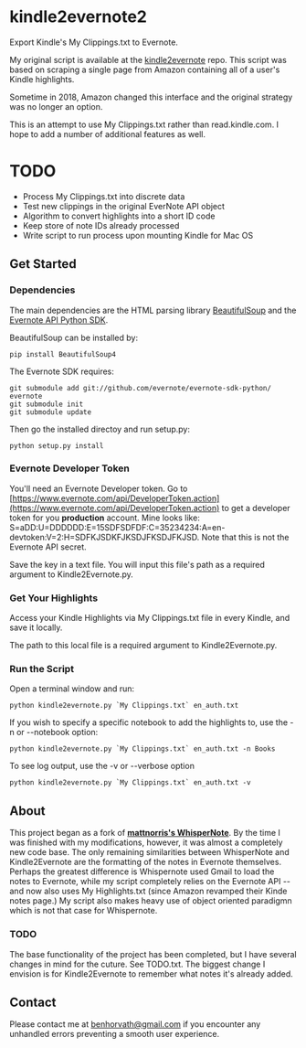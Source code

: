 # kindle2evernote2

Export Kindle's My Clippings.txt to Evernote.

My original script is available at the [kindle2evernote](https://github.com/benhorvath/kindle2evernote) repo. This script was based on scraping a single page from Amazon containing all of a user's Kindle highlights.

Sometime in 2018, Amazon changed this interface and the original strategy was
no longer an option.

This is an attempt to use My Clippings.txt rather than read.kindle.com. I hope
to add a number of additional features as well.

TODO
====
- Process My Clippings.txt into discrete data
- Test new clippings in the original EverNote API object
- Algorithm to convert highlights into a short ID code
- Keep store of note IDs already processed
- Write script to run process upon mounting Kindle for Mac OS


## Get Started

### Dependencies

The main dependencies are the HTML parsing library [BeautifulSoup](http://www.crummy.com/software/BeautifulSoup/) and the [Evernote API Python SDK](https://github.com/evernote/evernote-sdk-python).

BeautifulSoup can be installed by:

    pip install BeautifulSoup4

The Evernote SDK requires:

    git submodule add git://github.com/evernote/evernote-sdk-python/ evernote
    git submodule init
    git submodule update

Then go the installed directoy and run setup.py:

    python setup.py install

### Evernote Developer Token

You'll need an Evernote Developer token. Go to [https://www.evernote.com/api/DeveloperToken.action](https://www.evernote.com/api/DeveloperToken.action) to get a developer token for you **production** account. Mine looks like: S=aDD:U=DDDDDD:E=15SDFSDFDF:C=35234234:A=en-devtoken:V=2:H=SDFKJSDKFJKSDJFKSDJFKJSD. Note that this is not the Evernote API secret.

Save the key in a text file. You will input this file's path as a required argument to Kindle2Evernote.py.

### Get Your Highlights

Access your Kindle Highlights via My Clippings.txt file in every Kindle, and save it locally.

The path to this local file is a required argument to Kindle2Evernote.py.

### Run the Script

Open a terminal window and run:

    python kindle2evernote.py `My Clippings.txt` en_auth.txt

If you wish to specify a specific notebook to add the highlights to, use the -n or --notebook option:

    python kindle2evernote.py `My Clippings.txt` en_auth.txt -n Books

To see log output, use the -v or --verbose option

    python kindle2evernote.py `My Clippings.txt` en_auth.txt -v

## About

This project began as a fork of [**mattnorris's WhisperNote**](https://github.com/mattnorris/whispernote). By the time I was finished with my modifications, however, it was almost a completely new code base. The only remaining similarities between WhisperNote and Kindle2Evernote are the formatting of the notes in Evernote themselves. Perhaps the greatest difference is Whispernote used Gmail to load the notes to Evernote, while my script completely relies on the Evernote API -- and now also uses My Highlights.txt (since Amazon revamped their Kinde notes page.) My script also makes heavy use of object oriented paradigmn which is not that case for Whispernote.

### TODO
The base functionality of the project has been completed, but I have several changes in mind for the cuture. See TODO.txt. The biggest change I envision is for Kindle2Evernote to remember what notes it's already added.

## Contact

Please contact me at benhorvath@gmail.com if you encounter any unhandled errors preventing a smooth user experience.
